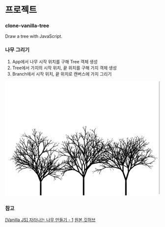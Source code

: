 # 프로젝트
### clone-vanilla-tree
Draw a tree with JavaScript.

### 나무 그리기

1. App에서 나무 시작 위치를 구해 Tree 객체 생성
2. Tree에서 가지의 시작 위치, 끝 위치를 구해 가지 객체 생성
3. Branch에서 시작 위치, 끝 위치로 캔버스에 가지 그리기

![미리보기](image/preview-tree.png)

### 참고
[[Vanilla JS] 자라나는 나무 만들기 - 1](https://velog.io/@heekang/Vanilla-JS-%EC%9E%90%EB%9D%BC%EB%82%98%EB%8A%94-%EB%82%98%EB%AC%B4-%EB%A7%8C%EB%93%A4%EA%B8%B0-1)
   [원본 깃허브](https://github.com/heekang2271/artwork)